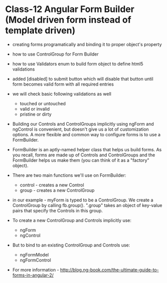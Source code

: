# Class-12 Angular Form Builder (Model driven form instead of template driven)
- creating forms programatically and binding it to proper object's property
- how to use ControlGroup for Form Builder
- how to use Validators enum to build form object to define html5 validations
- added [disabled] to submit button which will disable that button until form becomes valid form with all required entries
- we will check basic following validations as well
    - touched or untouched
    - valid or invalid
    - pristine or dirty
- Building our Controls and ControlGroups implicitly using ngForm and ngControl is convenient, but doesn't give us a lot of customization options. A more flexible and common way to configure forms is to use a FormBuilder.
- FormBuilder is an aptly-named helper class that helps us build forms. As you recall, forms are made up of Controls and ControlGroups and the FormBuilder helps us make them (you can think of it as a "factory" object).
- There are two main functions we'll use on FormBuilder:
    - control - creates a new Control
    - group - creates a new ControlGroup
- in our example - myForm is typed to be a ControlGroup. We create a ControlGroup by calling fb.group(). ".group"  takes an object of key-value pairs that specify the Controls in this group.
- To create a new ControlGroup and Controls implicitly use:
    - ngForm
    - ngControl
- But to bind to an existing ControlGroup and Controls use:
    - ngFormModel
    - ngFormControl

- For more information - http://blog.ng-book.com/the-ultimate-guide-to-forms-in-angular-2/
